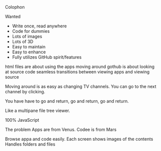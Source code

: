 Colophon

Wanted


* Write once, read anywhere
* Code for dummies
* Lots of images
* Lots of 3D
* Easy to maintain
* Easy to enhance
* Fully utilizes GitHub spirit/features

html files are about using the apps
moving around gothub is about looking at source code
seamless transitions between viewing apps and viewing source

Moving around is as easy as changing TV channels.
You can go to the next channel by clicking.

You have have to go and return, go and return, go and return.

Like a multipane file tree viewer.

100% JavaScript

The problem
Apps are from Venus. Codee is from Mars

Browse appa and code easily.
Each screen shows images of the contents
Handles folders and files


